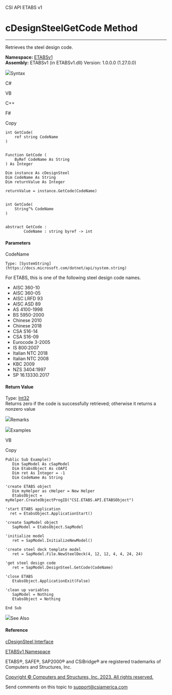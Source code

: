 ﻿

CSI API ETABS v1

# cDesignSteelGetCode Method  
  
---  
  
Retrieves the steel design code.

**Namespace:** [ETABSv1](2780f1b8-2033-5289-2298-1cdb2a7508d9.htm)  
**Assembly:** ETABSv1 (in ETABSv1.dll) Version: 1.0.0.0 (1.27.0.0)

![](../icons/SectionExpanded.png)Syntax

C#

VB

C++

F#

Copy

    
    
    int GetCode(
    	ref string CodeName
    )
    
    
    Function GetCode ( 
    	ByRef CodeName As String
    ) As Integer
    
    Dim instance As cDesignSteel
    Dim CodeName As String
    Dim returnValue As Integer
    
    returnValue = instance.GetCode(CodeName)
    
    
    int GetCode(
    	String^% CodeName
    )
    
    
    abstract GetCode : 
            CodeName : string byref -> int 
    

#### Parameters

CodeName

    Type: [SystemString](https://docs.microsoft.com/dotnet/api/system.string)  
For ETABS, this is one of the following steel design code names.

  * AISC 360-10
  * AISC 360-05
  * AISC LRFD 93
  * AISC ASD 89
  * AS 4100-1998
  * BS 5950-2000
  * Chinese 2010
  * Chinese 2018
  * CSA S16-14
  * CSA S16-09
  * Eurocode 3-2005
  * IS 800:2007
  * Italian NTC 2018
  * Italian NTC 2008
  * KBC 2009
  * NZS 3404:1997
  * SP 16.13330.2017

#### Return Value

Type: [Int32](https://docs.microsoft.com/dotnet/api/system.int32)  
Returns zero if the code is successfully retrieved; otherwise it returns a
nonzero value

![](../icons/SectionExpanded.png)Remarks

![](../icons/SectionExpanded.png)Examples

VB

Copy

    
    
    Public Sub Example()
       Dim SapModel As cSapModel
       Dim EtabsObject As cOAPI
       Dim ret As Integer = -1
       Dim CodeName As String
    
    'create ETABS object
       Dim myHelper as cHelper = New Helper
       EtabsObject = myHelper.CreateObjectProgID("CSI.ETABS.API.ETABSObject")
    
    'start ETABS application
      ret = EtabsObject.ApplicationStart()
    
    'create SapModel object
       SapModel = EtabsObject.SapModel
    
    'initialize model
       ret = SapModel.InitializeNewModel()
    
    'create steel deck template model
       ret = SapModel.File.NewSteelDeck(4, 12, 12, 4, 4, 24, 24)
    
    'get steel design code
       ret = SapModel.DesignSteel.GetCode(CodeName)
    
    'close ETABS
       EtabsObject.ApplicationExit(False)
    
    'clean up variables
       SapModel = Nothing
       EtabsObject = Nothing
    
    End Sub

![](../icons/SectionExpanded.png)See Also

#### Reference

[cDesignSteel Interface](b1c226bd-117b-fef1-3ecf-9501e542b220.htm)

[ETABSv1 Namespace](2780f1b8-2033-5289-2298-1cdb2a7508d9.htm)

ETABS®, SAFE®, SAP2000® and CSiBridge® are registered trademarks of Computers
and Structures, Inc.  

[Copyright © Computers and Structures, Inc. 2023. All rights
reserved.](http://www.csiamerica.com)

Send comments on this topic to
[support@csiamerica.com](mailto:support%40csiamerica.com?Subject=CSI%20API%20ETABS%20v1)


